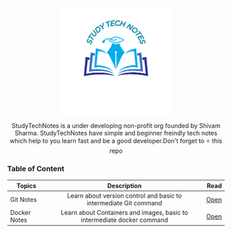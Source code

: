 <div align="center">

<img src="./logo.png" width="50%"/>

StudyTechNotes is a under developing non-profit org founded by Shivam Sharma. StudyTechNotes have simple and beginner freindly tech notes which help to you learn fast and be a good developer.Don't forget to ⭐ this repo

</div>

### Table of Content

| Topics   |   Description |  Read |
|----------|:-------------:|------:|
|Git Notes |Learn about version control and basic to intermediate Git command|  [Open](./Notes/2023/Git-Notes-2023.md/)    |
|Docker Notes  | Learn about Containers and images, basic to intermediate docker command | [Open](./Notes/2023/Docker-Notes-2023.md/)|
        
